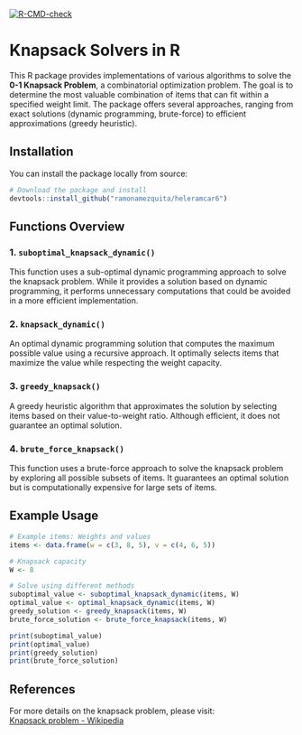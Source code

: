 <!-- badges: start -->
[![R-CMD-check](https://github.com/ramonamezquita/heleramcar6/actions/workflows/R-CMD-check.yaml/badge.svg)](https://github.com/ramonamezquita/heleramcar6/actions/workflows/R-CMD-check.yaml)
<!-- badges: end -->


# Knapsack Solvers in R

This R package provides implementations of various algorithms to solve the **0-1 Knapsack Problem**, a combinatorial optimization problem. The goal is to determine the most valuable combination of items that can fit within a specified weight limit. The package offers several approaches, ranging from exact solutions (dynamic programming, brute-force) to efficient approximations (greedy heuristic).

## Installation

You can install the package locally from source:

```r
# Download the package and install
devtools::install_github("ramonamezquita/heleramcar6")
```

## Functions Overview

### 1. `suboptimal_knapsack_dynamic()`
This function uses a sub-optimal dynamic programming approach to solve the knapsack problem. While it provides a solution based on dynamic programming, it performs unnecessary computations that could be avoided in a more efficient implementation.


### 2. `knapsack_dynamic()`
An optimal dynamic programming solution that computes the maximum possible value using a recursive approach. It optimally selects items that maximize the value while respecting the weight capacity.


### 3. `greedy_knapsack()`
A greedy heuristic algorithm that approximates the solution by selecting items based on their value-to-weight ratio. Although efficient, it does not guarantee an optimal solution.


### 4. `brute_force_knapsack()`
This function uses a brute-force approach to solve the knapsack problem by exploring all possible subsets of items. It guarantees an optimal solution but is computationally expensive for large sets of items.


## Example Usage

```r
# Example items: Weights and values
items <- data.frame(w = c(3, 8, 5), v = c(4, 6, 5))

# Knapsack capacity
W <- 8

# Solve using different methods
suboptimal_value <- suboptimal_knapsack_dynamic(items, W)
optimal_value <- optimal_knapsack_dynamic(items, W)
greedy_solution <- greedy_knapsack(items, W)
brute_force_solution <- brute_force_knapsack(items, W)

print(suboptimal_value)
print(optimal_value)
print(greedy_solution)
print(brute_force_solution)
```

## References

For more details on the knapsack problem, please visit:  
[Knapsack problem - Wikipedia](https://en.wikipedia.org/wiki/Knapsack_problem)
